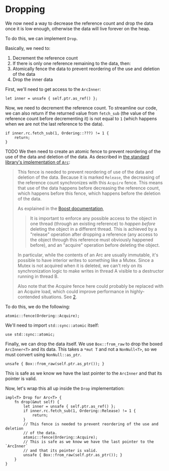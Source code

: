 # Dropping

We now need a way to decrease the reference count and drop the data once it is
low enough, otherwise the data will live forever on the heap.

To do this, we can implement `Drop`.

Basically, we need to:
1. Decrement the reference count
2. If there is only one reference remaining to the data, then:
3. Atomically fence the data to prevent reordering of the use and deletion of
   the data
4. Drop the inner data 

First, we'll need to get access to the `ArcInner`:
```rust,ignore
let inner = unsafe { self.ptr.as_ref() };
```

Now, we need to decrement the reference count. To streamline our code, we can
also return if the returned value from `fetch_sub` (the value of the reference
count before decrementing it) is not equal to `1` (which happens when we are not
the last reference to the data).
```rust,ignore
if inner.rc.fetch_sub(1, Ordering::???) != 1 {
    return;
}
```

TODO
We then need to create an atomic fence to prevent reordering of the use of the
data and deletion of the data. As described in [the standard library's
implementation of `Arc`][3]:
> This fence is needed to prevent reordering of use of the data and deletion of
> the data. Because it is marked `Release`, the decreasing of the reference
> count synchronizes with this `Acquire` fence. This means that use of the data
> happens before decreasing the reference count, which happens before this
> fence, which happens before the deletion of the data.
>
> As explained in the [Boost documentation][1],
>
> > It is important to enforce any possible access to the object in one
> > thread (through an existing reference) to *happen before* deleting
> > the object in a different thread. This is achieved by a "release"
> > operation after dropping a reference (any access to the object
> > through this reference must obviously happened before), and an
> > "acquire" operation before deleting the object.
>
> In particular, while the contents of an Arc are usually immutable, it's
> possible to have interior writes to something like a Mutex<T>. Since a Mutex
> is not acquired when it is deleted, we can't rely on its synchronization logic
> to make writes in thread A visible to a destructor running in thread B.
>
> Also note that the Acquire fence here could probably be replaced with an
> Acquire load, which could improve performance in highly-contended situations.
> See [2].
> 
> [1]: https://www.boost.org/doc/libs/1_55_0/doc/html/atomic/usage_examples.html
> [2]: https://github.com/rust-lang/rust/pull/41714
[3]: https://github.com/rust-lang/rust/blob/e1884a8e3c3e813aada8254edfa120e85bf5ffca/library/alloc/src/sync.rs#L1440-L1467

To do this, we do the following:
```rust,ignore
atomic::fence(Ordering::Acquire);
```

We'll need to import `std::sync::atomic` itself:
```rust,ignore
use std::sync::atomic;
```

Finally, we can drop the data itself. We use `Box::from_raw` to drop the boxed
`ArcInner<T>` and its data. This takes a `*mut T` and not a `NonNull<T>`, so we
must convert using `NonNull::as_ptr`.

```rust,ignore
unsafe { Box::from_raw(self.ptr.as_ptr()); }
```

This is safe as we know we have the last pointer to the `ArcInner` and that its
pointer is valid.

Now, let's wrap this all up inside the `Drop` implementation:
```rust,ignore
impl<T> Drop for Arc<T> {
    fn drop(&mut self) {
        let inner = unsafe { self.ptr.as_ref() };
        if inner.rc.fetch_sub(1, Ordering::Release) != 1 {
            return;
        }
        // This fence is needed to prevent reordering of the use and deletion
        // of the data.
        atomic::fence(Ordering::Acquire);
        // This is safe as we know we have the last pointer to the `ArcInner`
        // and that its pointer is valid.
        unsafe { Box::from_raw(self.ptr.as_ptr()); }
    }
}
```
